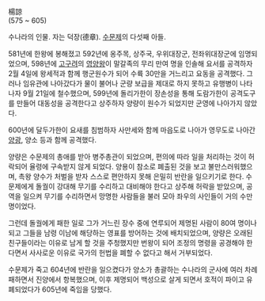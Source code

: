 楊諒  
(575 ~ 605)

수나라의 인물. 자는 덕장(德章). [수문제](%EC%88%98%EB%AC%B8%EC%A0%9C.md)의 다섯째 아들.

581년에 한왕에 봉해졌고 592년에 옹주목, 상주국, 우위대장군, 전좌위대장군에 임명되었으며, 598년에
[고구려](%EA%B3%A0%EA%B5%AC%EB%A0%A4.md)의
[영양왕](%EC%98%81%EC%96%91%EC%99%95.md)이 말갈족의 무리 만여 명을 인솔해 요서를 공격하자 2월 4일에
왕세적과 함께 행군원수가 되어 수륙 30만을 거느리고 요동을 공격했다. 그러나 임유관에 나아갔다가 물이 불어나 군량 보급을 제대로 하지
못하고 유행병이 나타나자 9월 21일에 철수했으며, 599년에 돌리가한이 장손성을 통해 도람가한이 공격도구를 만들어 대동성을 공격한다고
상주하자 양량이 원수가 되었지만 군영에 나아가지 않았다.

600년에 달두가한이 요새를 침범하자 사만세와 함께 마읍도로 나아가 영무도로 나아간
[양광](%EC%88%98%EC%96%91%EC%A0%9C.md), 양소 등과 함께 공격했다.

양량은 수문제의 총애를 받아 병주총관이 되었으며, 편의에 따라 일을 처리하는 것이 허락되어 율령에 구속받지 않게 되었다. 양용이 참소로
폐출된 것을 보고 불만스러워했으며, 촉왕 양수가 처벌을 받자 스스로 편안하지 못해 은밀히 반란을 일으키기로 한다. 수문제에게 돌궐이 강대해
무기를 수리하고 대비해야 한다고 상주해 허락을 받았으며, 공역을 일으켜 무기를 수리하면서 망명한 사람들을 불러 모아 좌우의 사인들이 거의
수만 명이었다.

그런데 돌궐에게 패한 일로 그가 거느린 장수 중에 연루되어 제명된 사람이 80여 명이나 되고 그들을 남령 이남에 해당하는 영표를 방어하는
것에 배치되었으며, 양량은 오래된 친구들이라는 이유로 남게 할 것을 주청했지만 번왕이 되어 조정의 명령을 공경해야 한다면서 사사로운 이유로
국가의 헌법을 폐할 수 없다고 해서 거부되었다.

수문제가 죽고 604년에 반란을 일으켰다가 양소가 총괄하는 수나라의 군사에 여러 차례 패하면서 진양에서 항복했으며, 이후 제명되어 백성으로
살게 되면서 호적이 파이고 유폐되었다가 605년에 죽임을 당했다.

